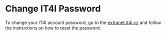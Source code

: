# Change IT4I Password

To change your IT4I account password, go to the [extranet.it4i.cz][1] and follow the instructions on how to reset the password.

[1]: https://extranet.it4i.cz/ssp/
